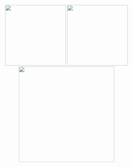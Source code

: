 <p align="center" >
  <img height="197" src="https://github-readme-stats-bqhz.vercel.app/api?username=tuanle03&show_icons=true&hide_border=true&theme=tokyonight&count_private=true">
  <img height="197" src="https://github-readme-stats-bqhz.vercel.app/api/top-langs/?username=tuanle03&hide_border=true&layout=compact&theme=tokyonight&langs_count=8">
  <img height="310" src="https://github-readme-streak-stats.herokuapp.com?user=tuanle03&hide_border=true&theme=tokyonight&border_radius=5&date_format=M%20j%5B%2C%20Y%5D">
</p>
